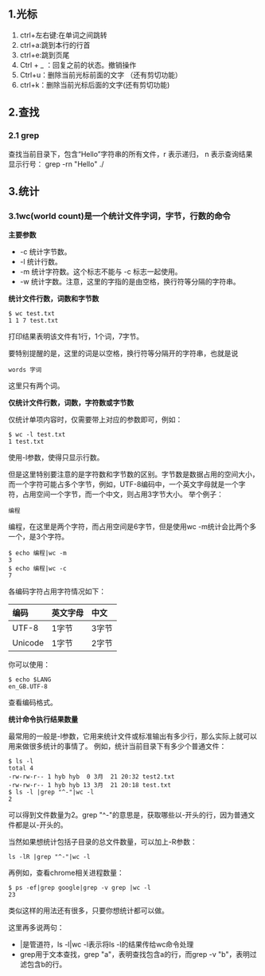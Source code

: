 ## 1.光标

1. ctrl+左右键:在单词之间跳转
2. ctrl+a:跳到本行的行首
3. ctrl+e:跳到页尾
4. Ctrl + _ ：回复之前的状态。撤销操作
5. Ctrl+u：删除当前光标前面的文字 （还有剪切功能）
6. ctrl+k：删除当前光标后面的文字(还有剪切功能)

## 2.查找

### 2.1 grep

查找当前目录下，包含“Hello”字符串的所有文件，r 表示递归， n 表示查询结果显示行号：
grep -rn "Hello" ./



## 3.统计

### 3.1wc(world count)是一个统计文件字词，字节，行数的命令

**主要参数**

- -c 统计字节数。
- -l 统计行数。
- -m 统计字符数。这个标志不能与 -c 标志一起使用。
- -w 统计字数。注意，这里的字指的是由空格，换行符等分隔的字符串。

**统计文件行数，词数和字节数**

```shell
$ wc test.txt 
1 1 7 test.txt
```

打印结果表明该文件有1行，1个词，7字节。

要特别提醒的是，这里的词是以空格，换行符等分隔开的字符串，也就是说

```
words 字词
```

这里只有两个词。

**仅统计文件行数，词数，字符数或字节数**

仅统计单项内容时，仅需要带上对应的参数即可，例如：

```shell
$ wc -l test.txt
1 test.txt
```

使用-l参数，使得只显示行数。

但是这里特别要注意的是字符数和字节数的区别。字节数是数据占用的空间大小，而一个字符可能占多个字节，例如，UTF-8编码中，一个英文字母就是一个字符，占用空间一个字节，而一个中文，则占用3字节大小。
举个例子：

```
编程
```

编程，在这里是两个字符，而占用空间是6字节，但是使用wc -m统计会比两个多一个，是3个字符。

```shell
$ echo 编程|wc -m
3
$ echo 编程|wc -c
7
```

各编码字符占用字符情况如下：

| 编码    | 英文字母 | 中文  |
| :------ | :------- | :---- |
| UTF-8   | 1字节    | 3字节 |
| Unicode | 1字节    | 2字节 |

你可以使用：

```shell
$ echo $LANG
en_GB.UTF-8
```

查看编码格式。

**统计命令执行结果数量**

最常用的一般是-l参数，它用来统计文件或标准输出有多少行，那么实际上就可以用来做很多统计的事情了。
例如，统计当前目录下有多少个普通文件：

```shell
$ ls -l
total 4
-rw-rw-r-- 1 hyb hyb  0 3月  21 20:32 test2.txt
-rw-rw-r-- 1 hyb hyb 13 3月  21 20:18 test.txt
$ ls -l |grep "^-"|wc -l
2
```

可以得到文件数量为2。grep "^-"的意思是，获取哪些以-开头的行，因为普通文件都是以-开头的。

当然如果想统计包括子目录的总文件数量，可以加上-R参数：

```shell
ls -lR |grep "^-"|wc -l
```

再例如，查看chrome相关进程数量：

```shell
$ ps -ef|grep google|grep -v grep |wc -l
23
```

类似这样的用法还有很多，只要你想统计都可以做。

这里再多说两句：

- |是管道符，ls -l|wc -l表示将ls -l的结果传给wc命令处理
- grep用于文本查找，grep "a"，表明查找包含a的行，而grep -v "b"，表明过滤包含b的行。